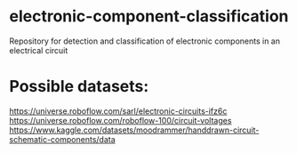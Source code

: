 # electronic-component-classification
Repository for detection and classification of electronic components in an electrical circuit

# Possible datasets: 

https://universe.roboflow.com/sarl/electronic-circuits-ifz6c
https://universe.roboflow.com/roboflow-100/circuit-voltages
https://www.kaggle.com/datasets/moodrammer/handdrawn-circuit-schematic-components/data
